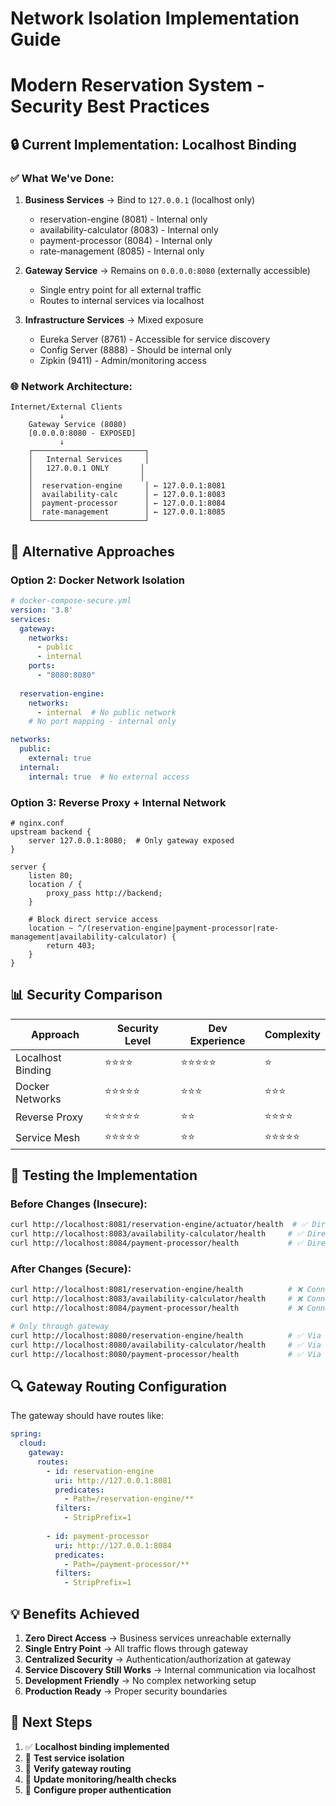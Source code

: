 # Network Isolation Implementation Guide
# Modern Reservation System - Security Best Practices

## 🔒 Current Implementation: Localhost Binding

### ✅ What We've Done:
1. **Business Services** → Bind to `127.0.0.1` (localhost only)
   - reservation-engine (8081) - Internal only
   - availability-calculator (8083) - Internal only  
   - payment-processor (8084) - Internal only
   - rate-management (8085) - Internal only

2. **Gateway Service** → Remains on `0.0.0.0:8080` (externally accessible)
   - Single entry point for all external traffic
   - Routes to internal services via localhost

3. **Infrastructure Services** → Mixed exposure
   - Eureka Server (8761) - Accessible for service discovery
   - Config Server (8888) - Should be internal only
   - Zipkin (9411) - Admin/monitoring access

### 🌐 Network Architecture:

```
Internet/External Clients
           ↓
    Gateway Service (8080)
    [0.0.0.0:8080 - EXPOSED]
           ↓
    ┌─────────────────────────┐
    │   Internal Services     │
    │   127.0.0.1 ONLY       │
    │                        │
    │  reservation-engine     │ ← 127.0.0.1:8081
    │  availability-calc      │ ← 127.0.0.1:8083
    │  payment-processor      │ ← 127.0.0.1:8084
    │  rate-management        │ ← 127.0.0.1:8085
    └─────────────────────────┘
```

## 🔧 Alternative Approaches

### Option 2: Docker Network Isolation
```yaml
# docker-compose-secure.yml
version: '3.8'
services:
  gateway:
    networks:
      - public
      - internal
    ports:
      - "8080:8080"
  
  reservation-engine:
    networks:
      - internal  # No public network
    # No port mapping - internal only

networks:
  public:
    external: true
  internal:
    internal: true  # No external access
```

### Option 3: Reverse Proxy + Internal Network
```nginx
# nginx.conf
upstream backend {
    server 127.0.0.1:8080;  # Only gateway exposed
}

server {
    listen 80;
    location / {
        proxy_pass http://backend;
    }
    
    # Block direct service access
    location ~ ^/(reservation-engine|payment-processor|rate-management|availability-calculator) {
        return 403;
    }
}
```

## 📊 Security Comparison

| Approach | Security Level | Dev Experience | Complexity |
|----------|---------------|----------------|------------|
| Localhost Binding | ⭐⭐⭐⭐ | ⭐⭐⭐⭐⭐ | ⭐ |
| Docker Networks | ⭐⭐⭐⭐⭐ | ⭐⭐⭐ | ⭐⭐⭐ |
| Reverse Proxy | ⭐⭐⭐⭐⭐ | ⭐⭐ | ⭐⭐⭐⭐ |
| Service Mesh | ⭐⭐⭐⭐⭐ | ⭐⭐ | ⭐⭐⭐⭐⭐ |

## 🚀 Testing the Implementation

### Before Changes (Insecure):
```bash
curl http://localhost:8081/reservation-engine/actuator/health  # ✅ Direct access
curl http://localhost:8083/availability-calculator/health     # ✅ Direct access
curl http://localhost:8084/payment-processor/health           # ✅ Direct access
```

### After Changes (Secure):
```bash
curl http://localhost:8081/reservation-engine/health          # ❌ Connection refused
curl http://localhost:8083/availability-calculator/health     # ❌ Connection refused  
curl http://localhost:8084/payment-processor/health           # ❌ Connection refused

# Only through gateway
curl http://localhost:8080/reservation-engine/health          # ✅ Via gateway
curl http://localhost:8080/availability-calculator/health     # ✅ Via gateway
curl http://localhost:8080/payment-processor/health           # ✅ Via gateway
```

## 🔍 Gateway Routing Configuration

The gateway should have routes like:
```yaml
spring:
  cloud:
    gateway:
      routes:
        - id: reservation-engine
          uri: http://127.0.0.1:8081
          predicates:
            - Path=/reservation-engine/**
          filters:
            - StripPrefix=1
            
        - id: payment-processor  
          uri: http://127.0.0.1:8084
          predicates:
            - Path=/payment-processor/**
          filters:
            - StripPrefix=1
```

## 💡 Benefits Achieved

1. **Zero Direct Access** → Business services unreachable externally
2. **Single Entry Point** → All traffic flows through gateway  
3. **Centralized Security** → Authentication/authorization at gateway
4. **Service Discovery Still Works** → Internal communication via localhost
5. **Development Friendly** → No complex networking setup
6. **Production Ready** → Proper security boundaries

## 🎯 Next Steps

1. ✅ **Localhost binding implemented** 
2. 🔄 **Test service isolation**
3. 🔄 **Verify gateway routing**
4. 🔄 **Update monitoring/health checks**
5. 🔄 **Configure proper authentication**